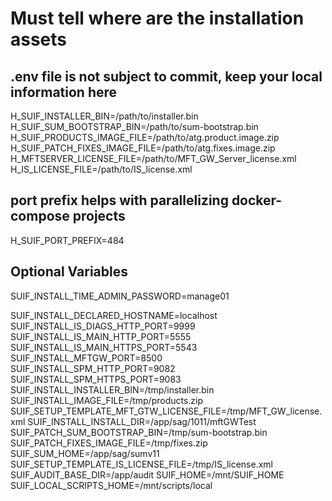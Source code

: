 # Must tell where are the installation assets

## .env file is not subject to commit, keep your local information here

H_SUIF_INSTALLER_BIN=/path/to/installer.bin
H_SUIF_SUM_BOOTSTRAP_BIN=/path/to/sum-bootstrap.bin
H_SUIF_PRODUCTS_IMAGE_FILE=/path/to/atg.product.image.zip
H_SUIF_PATCH_FIXES_IMAGE_FILE=/path/to/atg.fixes.image.zip
H_MFTSERVER_LICENSE_FILE=/path/to/MFT_GW_Server_license.xml
H_IS_LICENSE_FILE=/path/to/IS_license.xml

## port prefix helps with parallelizing docker-compose projects

H_SUIF_PORT_PREFIX=484

## Optional Variables

SUIF_INSTALL_TIME_ADMIN_PASSWORD=manage01

SUIF_INSTALL_DECLARED_HOSTNAME=localhost
SUIF_INSTALL_IS_DIAGS_HTTP_PORT=9999
SUIF_INSTALL_IS_MAIN_HTTP_PORT=5555
SUIF_INSTALL_IS_MAIN_HTTPS_PORT=5543
SUIF_INSTALL_MFTGW_PORT=8500
SUIF_INSTALL_SPM_HTTP_PORT=9082
SUIF_INSTALL_SPM_HTTPS_PORT=9083
SUIF_INSTALL_INSTALLER_BIN=/tmp/installer.bin
SUIF_INSTALL_IMAGE_FILE=/tmp/products.zip
SUIF_SETUP_TEMPLATE_MFT_GTW_LICENSE_FILE=/tmp/MFT_GW_license.xml
SUIF_INSTALL_INSTALL_DIR=/app/sag/1011/mftGWTest
SUIF_PATCH_SUM_BOOTSTRAP_BIN=/tmp/sum-bootstrap.bin
SUIF_PATCH_FIXES_IMAGE_FILE=/tmp/fixes.zip
SUIF_SUM_HOME=/app/sag/sumv11
SUIF_SETUP_TEMPLATE_IS_LICENSE_FILE=/tmp/IS_license.xml
SUIF_AUDIT_BASE_DIR=/app/audit
SUIF_HOME=/mnt/SUIF_HOME
SUIF_LOCAL_SCRIPTS_HOME=/mnt/scripts/local

